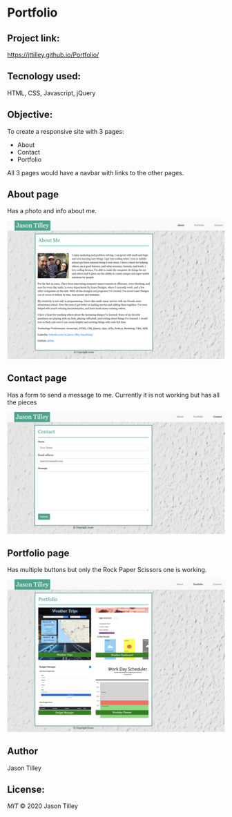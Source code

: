 # Portfolio

## Project link:
https://jttilley.github.io/Portfolio/

## Tecnology used:
HTML, CSS, Javascript, jQuery

## Objective:
To create a responsive site with 3 pages:
* About
* Contact
* Portfolio

All 3 pages would have a navbar with links to the other pages.

## About page
Has a photo and info about me.

![About Page](./Assets/About.png)

## Contact page
Has a form to send a message to me. Currently it is not working but has all the pieces

![Contact Page](./Assets/Contact.png)

## Portfolio page
Has multiple buttons but only the Rock Paper Scissors one is working.

![Portfolio Page](./Assets/Portfolio.png)


## Author

Jason Tilley

## License:
*MIT* © 2020 Jason Tilley